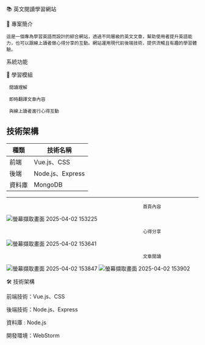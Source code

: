 📚 英文閱讀學習網站

📜 專案簡介

    這是一個專為學習英語而設計的綜合網站，透過不同層級的英文文章，幫助使用者提升英語能力，也可以跟線上讀者做心得分享的互動。網站運用現代前後端技術，提供流暢且有趣的學習體驗。

系統功能

📝 學習模組

     閱讀理解
      
     即時翻譯文章內容
      
     與線上讀者進行心得互動

## 技術架構  
| 種類      | 技術名稱                   | 
|-----------|---------------------------|
| 前端      | Vue.js、CSS                | 
| 後端      | Node.js、Express           | 
| 資料庫    | MongoDB                    | 
---


                                                      首頁內容
![螢幕擷取畫面 2025-04-02 153225](https://github.com/user-attachments/assets/a4d9f2a8-2cfd-4e7f-a0a3-14db6fa5598d)

                                                      心得分享
![螢幕擷取畫面 2025-04-02 153641](https://github.com/user-attachments/assets/d64c3053-b6de-4cbd-8819-c28ec47b7583)

                                                      文章閱讀
![螢幕擷取畫面 2025-04-02 153847](https://github.com/user-attachments/assets/8d04737a-4459-4810-b0bb-755866fb55a1)
![螢幕擷取畫面 2025-04-02 153902](https://github.com/user-attachments/assets/6b2d4b6a-61ef-4e73-b31e-ee4a449b2909)


🛠 技術架構

前端技術：Vue.js、CSS

後端技術：Node.js、Express

資料庫 : Node.js

開發環境：WebStorm
